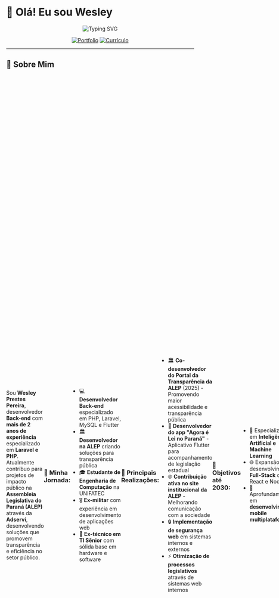 # 👋 Olá! Eu sou Wesley

<div align="center">
  
![Typing SVG](https://readme-typing-svg.herokuapp.com?font=Fira+Code&weight=500&size=25&pause=1000&color=0366D6&center=true&vCenter=true&width=600&lines=Desenvolvedor+Back-end+com+%2B2+anos;Especialista+em+Laravel+%26+PHP;Estudante+de+Engenharia+da+Computação;Desenvolvedor+Mobile+Flutter)

[![Portfolio](https://img.shields.io/badge/Portfolio-View%20My%20Work-FF5722?style=for-the-badge&logo=web&logoColor=white)](https://github.com/Wesley-Prestes-Pereira?tab=repositories)
[![Currículo](https://img.shields.io/badge/Currículo-Download%20PDF-2196F3?style=for-the-badge&logo=adobeacrobatreader&logoColor=white)](https://github.com/Wesley-Prestes-Pereira/Wesley-Prestes-Pereira/blob/main/Curriculo%20-%20Wesley%20Prestes.pdf)

</div>

---

## 🚀 Sobre Mim

<div style="display: flex; align-items: center;">

Sou **Wesley Prestes Pereira**, desenvolvedor **Back-end** com **mais de 2 anos de experiência** especializado em **Laravel e PHP**. Atualmente contribuo para projetos de impacto público na **Assembleia Legislativa do Paraná (ALEP)** através da **Adservi**, desenvolvendo soluções que promovem transparência e eficiência no setor público.

### 🎯 **Minha Jornada:**
- 💻 **Desenvolvedor Back-end** especializado em PHP, Laravel, MySQL e Flutter
- 🏛️ **Desenvolvedor na ALEP** criando soluções para transparência pública
- 🎓 **Estudante de Engenharia de Computação** na UNIFATEC
- 🎖️ **Ex-militar** com experiência em desenvolvimento de aplicações web
- 🔧 **Ex-técnico em TI Sênior** com sólida base em hardware e software

### 🌟 **Principais Realizações:**
- 🏛️ **Co-desenvolvedor do Portal da Transparência da ALEP** (2025) - Promovendo maior acessibilidade e transparência pública
- 📱 **Desenvolvedor do app "Agora é Lei no Paraná"** - Aplicativo Flutter para acompanhamento de legislação estadual
- 🌐 **Contribuição ativa no site institucional da ALEP** - Melhorando comunicação com a sociedade
- 🔒 **Implementação de segurança web** em sistemas internos e externos
- ⚡ **Otimização de processos legislativos** através de sistemas web internos

### 🚀 **Objetivos até 2030:**
- 🤖 Especialização em **Inteligência Artificial e Machine Learning**
- 🌐 Expansão para desenvolvimento **Full-Stack** com React e Node.js
- 📱 Aprofundamento em **desenvolvimento mobile multiplataforma**


---

## 💼 Experiência Profissional

<ul style="list-style: none; padding: 0;">

<li style="display: flex; margin-bottom: 20px; padding: 15px; border-left: 4px solid #0366d6; background-color: #f6f8fa;">
  <div>
    <h3>👨‍💻 Desenvolvedor Back-end | <em>ALEP via Adservi</em></h3>
    <p><strong>📅 Mai/2023 – Atual</strong></p>
    <ul>
      <li>🔹 Co-desenvolvimento do <strong>Portal da Transparência da ALEP</strong> (2025)</li>
      <li>🔹 Desenvolvimento de sistemas web internos para otimização de <strong>processos legislativos</strong></li>
      <li>🔹 Contribuição no <strong>site institucional da ALEP</strong></li>
      <li>🔹 Implementação de <strong>medidas de segurança web</strong></li>
      <li>🔹 Desenvolvimento com <strong>PHP</strong>, <strong>Laravel</strong>, <strong>MySQL</strong>, <strong>JavaScript</strong></li>
      <li>🔹 Utilização de frameworks <strong>Bootstrap</strong> e <strong>Bulma</strong></li>
    </ul>
  </div>
</li>

<li style="display: flex; margin-bottom: 20px; padding: 15px; border-left: 4px solid #28a745; background-color: #f6f8fa;">
  <div>
    <h3>💻 Técnico em Informática Sênior | <em>Adservi</em></h3>
    <p><strong>📅 Nov/2022 – Mai/2023</strong></p>
    <ul>
      <li>🔹 Manutenção preventiva e corretiva de hardware (desktops, notebooks, impressoras)</li>
      <li>🔹 Organização e otimização do ambiente de trabalho</li>
      <li>🔹 Implementação de melhorias na infraestrutura de TI</li>
      <li>🔹 Suporte técnico avançado e resolução de problemas complexos</li>
    </ul>
  </div>
</li>

<li style="display: flex; margin-bottom: 20px; padding: 15px; border-left: 4px solid #ffc107; background-color: #f6f8fa;">
  <div>
    <h3>🔧 Suporte Técnico | <em>Dixi Ponto</em></h3>
    <p><strong>📅 Mar/2022 – Nov/2022</strong></p>
    <ul>
      <li>🔹 Atendimento ao cliente e suporte técnico especializado</li>
      <li>🔹 Gestão de expedição e infraestrutura tecnológica</li>
      <li>🔹 Resolução de problemas complexos de hardware e software</li>
    </ul>
  </div>
</li>

<li style="display: flex; margin-bottom: 20px; padding: 15px; border-left: 4px solid #dc3545; background-color: #f6f8fa;">
  <div>
    <h3>🎖️ Soldado | <em>Exército Brasileiro</em></h3>
    <p><strong>📅 Fev/2021 – Jan/2022</strong></p>
    <ul>
      <li>🔹 Desenvolvimento de aplicações web para uso interno</li>
      <li>🔹 Logística e auxiliar de serviços gerais</li>
      <li>🔹 Desenvolvimento de disciplina e trabalho em equipe</li>
    </ul>
  </div>
</li>

</ul>

---

## 🎓 Formação Acadêmica

<div style="display: grid; grid-template-columns: 1fr 1fr; gap: 20px;">

<div style="border: 2px solid #0366d6; border-radius: 10px; padding: 20px; background: linear-gradient(135deg, #667eea 0%, #764ba2 100%); color: white;">
  <h3>🎓 Engenharia de Computação</h3>
  <p><strong>UNIFATEC - Centro Universitário de Tecnologia de Curitiba</strong></p>
  <p>📅 <strong>Fev/2022 – Cursando</strong></p>
  <p>🎯 Foco em desenvolvimento de software, sistemas embarcados e IA</p>
</div>

<div style="border: 2px solid #28a745; border-radius: 10px; padding: 20px; background: linear-gradient(135deg, #11998e 0%, #38ef7d 100%); color: white;">
  <h3>🏫 Técnico em Informática</h3>
  <p><strong>CEPMAT - Colégio Estadual Prof. Maria Aguiar Teixeira</strong></p>
  <p>📅 <strong>Fev/2017 – Dez/2020</strong></p>
  <p>🎯 Base sólida em programação, redes e infraestrutura</p>
</div>

</div>

---

## 🛠️ Stack Tecnológica

### 💻 **Backend Development**
<div style="display: flex; flex-wrap: wrap; gap: 10px;">

![PHP](https://img.shields.io/badge/PHP-777BB4?style=for-the-badge&logo=php&logoColor=white)
![Laravel](https://img.shields.io/badge/Laravel-FF2D20?style=for-the-badge&logo=laravel&logoColor=white)
![MySQL](https://img.shields.io/badge/MySQL-4479A1?style=for-the-badge&logo=mysql&logoColor=white)

</div>

### 📱 **Mobile Development**
<div style="display: flex; flex-wrap: wrap; gap: 10px;">

![Flutter](https://img.shields.io/badge/Flutter-02569B?style=for-the-badge&logo=flutter&logoColor=white)
![Android](https://img.shields.io/badge/Android-3DDC84?style=for-the-badge&logo=android&logoColor=white)

</div>

### 🎨 **Frontend Development**
<div style="display: flex; flex-wrap: wrap; gap: 10px;">

![HTML5](https://img.shields.io/badge/HTML5-E34F26?style=for-the-badge&logo=html5&logoColor=white)
![CSS3](https://img.shields.io/badge/CSS3-1572B6?style=for-the-badge&logo=css3&logoColor=white)
![JavaScript](https://img.shields.io/badge/JavaScript-F7DF1E?style=for-the-badge&logo=javascript&logoColor=black)
![Bootstrap](https://img.shields.io/badge/Bootstrap-563D7C?style=for-the-badge&logo=bootstrap&logoColor=white)
![Bulma](https://img.shields.io/badge/Bulma-00D1B2?style=for-the-badge&logo=bulma&logoColor=white)

</div>

### 🔒 **Security & Tools**
<div style="display: flex; flex-wrap: wrap; gap: 10px;">

![Shell Script](https://img.shields.io/badge/Shell_Script-121011?style=for-the-badge&logo=gnu-bash&logoColor=white)
![Git](https://img.shields.io/badge/Git-F05032?style=for-the-badge&logo=git&logoColor=white)
![Linux](https://img.shields.io/badge/Linux-FCC624?style=for-the-badge&logo=linux&logoColor=black)
![Security](https://img.shields.io/badge/Web_Security-FF6B6B?style=for-the-badge&logo=security&logoColor=white)

</div>

### 🌐 **Languages**
![Português](https://img.shields.io/badge/Português-Nativo-green?style=for-the-badge)
![English](https://img.shields.io/badge/English-Avançado-blue?style=for-the-badge)

---

## 🎯 Projetos em Destaque

<div style="display: grid; grid-template-columns: repeat(auto-fit, minmax(300px, 1fr)); gap: 20px;">

<div style="border: 1px solid #e1e4e8; border-radius: 8px; padding: 20px; background-color: #f6f8fa;">
  <h3>🏛️ Portal da Transparência - ALEP</h3>
  <p>Co-desenvolvimento do novo Portal da Transparência da Assembleia Legislativa do Paraná, promovendo maior acessibilidade e transparência pública aos dados legislativos.</p>
  <p><strong>Tech:</strong> PHP, Laravel, MySQL, JavaScript, Bootstrap</p>
  <p><strong>Status:</strong> Em produção (2025)</p>
</div>

<div style="border: 1px solid #e1e4e8; border-radius: 8px; padding: 20px; background-color: #f6f8fa;">
  <h3>📱 Agora é Lei no Paraná</h3>
  <p>Aplicativo mobile desenvolvido em Flutter para acompanhamento da legislação estadual do Paraná, permitindo aos cidadãos ficarem informados sobre novas leis e projetos.</p>
  <p><strong>Tech:</strong> Flutter, Android</p>
  <p><strong>Status:</strong> Disponível na Play Store</p>
</div>

<div style="border: 1px solid #e1e4e8; border-radius: 8px; padding: 20px; background-color: #f6f8fa;">
  <h3>🌐 Site Institucional ALEP</h3>
  <p>Contribuição ativa no desenvolvimento e manutenção do site oficial da ALEP, melhorando a comunicação entre o poder legislativo e a sociedade.</p>
  <p><strong>Tech:</strong> PHP, Laravel, MySQL, JavaScript</p>
  <p><strong>Status:</strong> Em produção</p>
</div>

<div style="border: 1px solid #e1e4e8; border-radius: 8px; padding: 20px; background-color: #f6f8fa;">
  <h3>⚡ Sistemas Internos ALEP</h3>
  <p>Desenvolvimento de sistemas web internos que otimizam processos legislativos, aumentando a eficiência e produtividade dos trabalhos parlamentares.</p>
  <p><strong>Tech:</strong> PHP, Laravel, MySQL, Segurança Web</p>
  <p><strong>Status:</strong> Em uso interno</p>
</div>

</div>

---

## 🎮 Interesses & Hobbies

<div style="display: grid; grid-template-columns: repeat(auto-fit, minmax(200px, 1fr)); gap: 15px;">

<div align="left">
  <h3>🎮 Gaming</h3>
  <p>Estratégia, RPG e Simulação</p>
</div>

<div align="left">
  <h3>💻 Desenvolvimento</h3>
  <p>Projetos pessoais e Open Source</p>
</div>

<div align="left">
  <h3>🔧 Hardware</h3>
  <p>Montagem e manutenção de PCs</p>
</div>

<div align="left">
  <h3>🌍 Idiomas</h3>
  <p>Aprendizado contínuo</p>
</div>

<div align="left">
  <h3>📱 Mobile Dev</h3>
  <p>Desenvolvimento de apps Flutter</p>
</div>

<div align="left">
  <h3>🏛️ Setor Público</h3>
  <p>Tecnologia para transparência</p>
</div>

</div>

---

## 📞 Vamos Conversar?

<div align="center">

[![Email](https://img.shields.io/badge/Gmail-wesleypp930%40gmail.com-D14836?style=for-the-badge&logo=gmail&logoColor=white)](mailto:wesleypp930@gmail.com)
[![LinkedIn](https://img.shields.io/badge/LinkedIn-Wesley%20Prestes%20Pereira-0077B5?style=for-the-badge&logo=linkedin&logoColor=white)](https://www.linkedin.com/in/wesley-prestes-pereira)
[![GitHub](https://img.shields.io/badge/GitHub-Wesley--Prestes--Pereira-181717?style=for-the-badge&logo=github&logoColor=white)](https://github.com/Wesley-Prestes-Pereira)

</div>

---

<div align="center">

![Visitor Count](https://profile-counter.glitch.me/Wesley-Prestes-Pereira/count.svg)

**⭐ Se você gostou dos meus projetos, considere dar uma estrela nos repositórios!**

---

## 📈 Atividade no GitHub

<div align="center">

![GitHub Streak](https://github-readme-streak-stats.herokuapp.com/?user=Wesley-Prestes-Pereira&theme=radical&hide_border=true&background=0D1117)

</div>

---

## 📊 Estatísticas GitHub

<div align="center">
  
![Wesley's GitHub stats](https://github-readme-stats.vercel.app/api?username=Wesley-Prestes-Pereira&show_icons=true&theme=radical&hide_border=true&bg_color=0D1117&count_private=true&include_all_commits=true)

![Top Languages](https://github-readme-stats.vercel.app/api/top-langs/?username=Wesley-Prestes-Pereira&layout=compact&theme=radical&hide_border=true&bg_color=0D1117&langs_count=8)

</div>

---

*Última atualização: Julho 2025* | *Sempre aberto para novas oportunidades e colaborações!*

</div>
